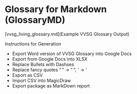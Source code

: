 # Glossary for Markdown (GlossaryMD)

[vvsg_living_glossary.md](Example VVSG Glossary Output)

Instructions for Generation

- Export Word version of VVSG Glossary into Google Docs
- Export from Google Docs into XLSX
- Replace Bullets with Dashses
- Replace fancy quotes “ ” ->  " ",  ’ -> '
- Export as CSV
- Import CSV into MagicDraw
- Export package as MarkDown report
